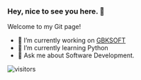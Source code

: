 ### Hey, nice to see you here. 👋

Welcome to my Git page!

- 🔭 I’m currently working on [GBKSOFT](https://gbksoft.com/)
- 🌱 I’m currently learning Python
- 💬 Ask me about Software Development.

![visitors](https://visitor-badge.laobi.icu/badge?page_id=ped4enko.visitor-badge)
